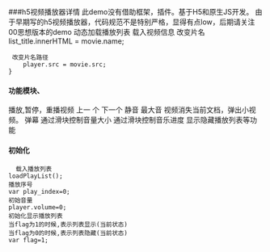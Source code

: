 ###h5视频播放器详情
此demo没有借助框架，插件。基于H5和原生JS开发。
由于早期写的h5视频播放器，代码规范不是特别严格，显得有点low，后期请关注00思想版本的demo
动态加载播放列表
载入视频信息
        改变片名
        list_title.innerHTML = movie.name;
  
     改变片名路径
        player.src = movie.src;
    }
#### 功能模块、
播放,暂停，重播视频
上一   个
下一个
静音
最大音 
视频消失当前文档，弹出小视频。
弹幕
通过滑块控制音量大小
通过滑块控制音乐进度
显示隐藏播放列表等功能

#### 初始化
      载入播放列表
    loadPlayList();
    播放序号
    var play_index=0;
    初始音量
    player.volume=0;
    初始化显示播放列表
    当flag为1的时候,表示列表显示(当前状态)
    当flag为0的时候,表示列表隐藏(当前状态)
    var flag=1;

